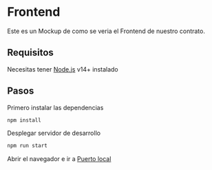 # Frontend

Este es un Mockup de como se veria el Frontend de nuestro contrato.

## Requisitos 
Necesitas tener [Node.js](https://nodejs.org/) v14+ instalado 

## Pasos
Primero instalar las dependencias 
```sh 
npm install
```
Desplegar servidor de desarrollo

```sh 
npm run start
```
Abrir el navegador e ir a  [Puerto local](http://localhost:8080/) 
